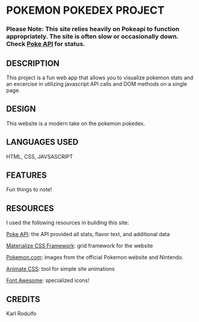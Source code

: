 # POKEMON POKEDEX PROJECT 

### Please Note: This site relies heavily on Pokeapi to function appropriately. The site is often slow or occasionally down. Check [Poke API](http://pokeapi.com) for status. 

## DESCRIPTION
This project is a fun web app that allows you to visualize pokemon stats and an excercise in utilizing javascript API calls and DOM methods on a single page. 

## DESIGN
This website is a modern take on the pokemon pokedex.

## LANGUAGES USED 
HTML, CSS, JAVSASCRIPT

## FEATURES
Fun things to note!


## RESOURCES

I used the following resources in building this site: 

[Poke API](http://pokeapi.com): the API provided all stats, flavor text, and additional data

[Materialize CSS Framework](https://materializecss.com/): grid framework for the website

[Pokemon.com](https://www.pokemon.com/us/): images from the official Pokemon website and Nintendo.

[Animate CSS](https://daneden.github.io/animate.css/): tool for simple site animations

[Font Awesome](https://fontawesome.com/icons?d=gallery): specialized icons! 


## CREDITS
Karl Rodulfo